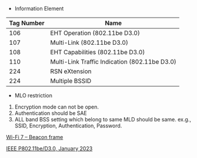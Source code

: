 
* Information Element

| Tag Number | Name |
| -------- | -------- |
| 106     | EHT Operation (802.11be D3.0)     |
| 107     | Multi-Link (802.11be D3.0)     |
| 108     | EHT Capabilities (802.11be D3.0)    |
| 110     | Multi-Link Traffic Indication (802.11be D3.0)     |
| 224     | RSN eXtension     |
| 224     | Multiple BSSID     |

* MLO restriction

1. Encryption mode can not be open.
2. Authentication should be SAE
3. ALL band BSS setting which belong to same MLD should be same.
ex.g., SSID, Encryption, Authentication, Password.

[Wi-Fi 7 – Beacon frame](https://mrncciew.com/2024/12/15/wi-fi-7-beacon-frame/)

[IEEE P802.11be/D3.0, January 2023](https://ieeexplore.ieee.org/document/10058126)